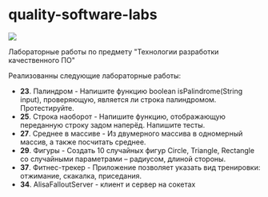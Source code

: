 # quality-software-labs
![](https://github.com/MrDreek/quality-software-labs/workflows/tests/badge.svg)

Лабораторные работы по предмету "Технологии разработки качественного ПО"

Реализованны следующие лабораторные работы:
- **23**. Палиндром - Напишите функцию boolean isPalindrome(String input), проверяющую, является ли строка палиндромом. Протестируйте.
- **25**. Строка наоборот - Напишите функцию, отображающую переданную строку задом наперёд. Напишите тесты.
- **27**. Среднее в массиве - Из двумерного массива в одномерный массив, а также посчитать среднее.
- **29**. Фигуры - Создать 10 случайных фигур Circle, Triangle, Rectangle со случайными параметрами – радиусом, длиной стороны.
- **37**. Фитнес-трекер - Приложение позволяет указать вид тренировки: отжимание, скакалка, приседания.
- **34**. AlisaFalloutServer - клиент и сервер на сокетах

